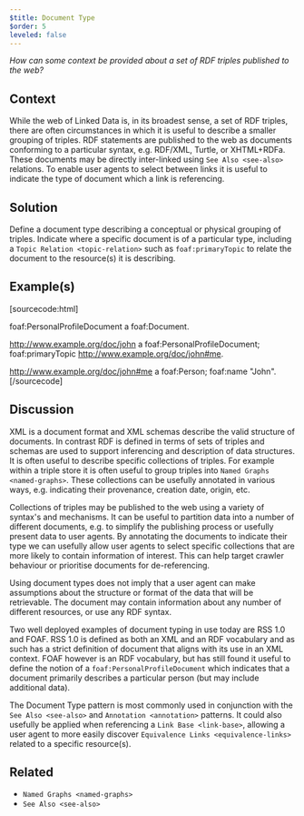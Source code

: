 ```yaml
---
$title: Document Type
$order: 5
leveled: false
---
```


*How can some context be provided about a set of RDF triples published to the web?*

## Context

While the web of Linked Data is, in its broadest sense, a set of RDF triples, there are often circumstances in which it is useful to describe a smaller grouping of triples. RDF statements are published to the web as documents conforming to a particular syntax, e.g. RDF/XML, Turtle, or XHTML+RDFa. These documents may be directly inter-linked using `See Also <see-also>` relations. To enable user agents to select between links it is useful to indicate the type of document which a link is referencing.

## Solution

Define a document type describing a conceptual or physical grouping of triples. Indicate where a specific document is of a particular type, including a `Topic Relation <topic-relation>` such as ``foaf:primaryTopic`` to relate the document to the resource(s) it is describing.

## Example(s)

[sourcecode:html]
   <!-- document type -->
   foaf:PersonalProfileDocument a foaf:Document.

   <!-- specific instance of document, with indication of its topic -->
   <http://www.example.org/doc/john> a foaf:PersonalProfileDocument;
      foaf:primaryTopic <http://www.example.org/doc/john#me>.

   <http://www.example.org/doc/john#me> a foaf:Person;
      foaf:name "John".
[/sourcecode]

## Discussion

XML is a document format and XML schemas describe the valid structure of documents. In contrast RDF is defined in terms of sets of triples and schemas are used to support inferencing and description of data structures. It is often useful to describe specific collections of triples. For example within a triple store it is often useful to group triples into `Named Graphs <named-graphs>`. These collections can be usefully annotated in various ways, e.g. indicating their provenance, creation date, origin, etc.

Collections of triples may be published to the web using a variety of syntax's and mechanisms. It can be useful to partition data into a number of different documents, e.g. to simplify the publishing process or usefully present data to user agents. By annotating the documents to indicate their type we can usefully allow user agents to select specific collections that are more likely to contain information of interest. This can help target crawler behaviour or prioritise documents for de-referencing.

Using document types does not imply that a user agent can make assumptions about the structure or format of the data that will be retrievable. The document may contain information about any number of different resources, or use any RDF syntax.

Two well deployed examples of document typing in use today are RSS 1.0 and FOAF. RSS 1.0 is defined as both an XML and an RDF vocabulary and as such has a strict definition of document that aligns with its use in an XML context. FOAF however is an RDF vocabulary, but has still found it useful to define the notion of a ``foaf:PersonalProfileDocument`` which indicates that a document primarily describes a particular person (but may include additional data).

The Document Type pattern is most commonly used in conjunction with the `See Also <see-also>` and `Annotation <annotation>` patterns. It could also usefully be applied when referencing a `Link Base <link-base>`, allowing a user agent to more easily discover `Equivalence Links <equivalence-links>` related to a specific resource(s).

## Related

- `Named Graphs <named-graphs>`
- `See Also <see-also>`
